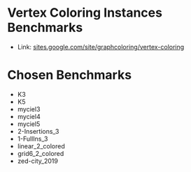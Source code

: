 # Vertex Coloring Instances Benchmarks
- Link: [sites.google.com/site/graphcoloring/vertex-coloring](https://sites.google.com/site/graphcoloring/vertex-coloring)

# Chosen Benchmarks
- K3
- K5
- myciel3
- myciel4
- myciel5
- 2-Insertions_3
- 1-FullIns_3
- linear_2_colored
- grid6_2_colored
- zed-city_2019 